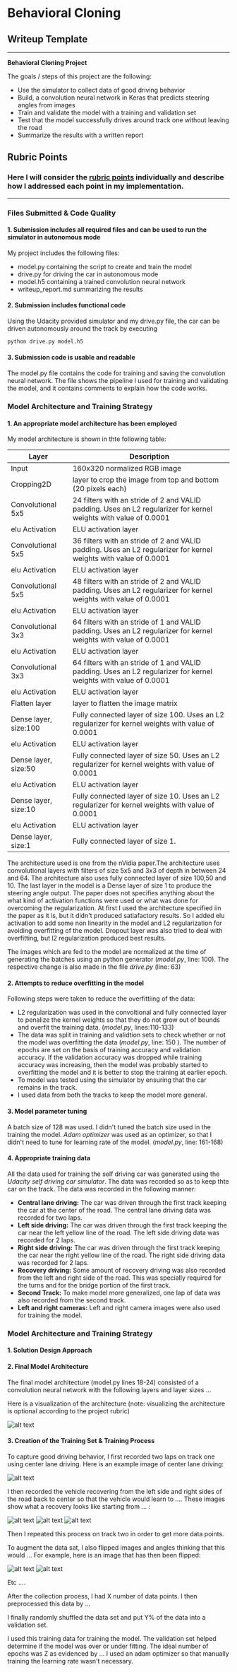 # **Behavioral Cloning** 

## Writeup Template

---

**Behavioral Cloning Project**

The goals / steps of this project are the following:
* Use the simulator to collect data of good driving behavior
* Build, a convolution neural network in Keras that predicts steering angles from images
* Train and validate the model with a training and validation set
* Test that the model successfully drives around track one without leaving the road
* Summarize the results with a written report


[//]: # (Image References)

[image1]: ./examples/placeholder.png "Model Visualization"
[image2]: ./examples/placeholder.png "Grayscaling"
[image3]: ./examples/placeholder_small.png "Recovery Image"
[image4]: ./examples/placeholder_small.png "Recovery Image"
[image5]: ./examples/placeholder_small.png "Recovery Image"
[image6]: ./examples/placeholder_small.png "Normal Image"
[image7]: ./examples/placeholder_small.png "Flipped Image"

## Rubric Points
### Here I will consider the [rubric points](https://review.udacity.com/#!/rubrics/432/view) individually and describe how I addressed each point in my implementation.  

---
### Files Submitted & Code Quality

#### 1. Submission includes all required files and can be used to run the simulator in autonomous mode

My project includes the following files:
* model.py containing the script to create and train the model
* drive.py for driving the car in autonomous mode
* model.h5 containing a trained convolution neural network 
* writeup_report.md summarizing the results

#### 2. Submission includes functional code
Using the Udacity provided simulator and my drive.py file, the car can be driven autonomously around the track by executing 
```sh
python drive.py model.h5
```

#### 3. Submission code is usable and readable

The model.py file contains the code for training and saving the convolution neural network. The file shows the pipeline I used for training and validating the model, and it contains comments to explain how the code works.

### Model Architecture and Training Strategy

#### 1. An appropriate model architecture has been employed

My model architecture is shown in thte following table:

Layer                |        Description
-------------------- | --------------------
Input                | 160x320 normalized RGB image
Cropping2D           | layer to crop the image from top and bottom (20 pixels each)
Convolutional 5x5    | 24 filters with an stride of 2 and VALID padding. Uses an L2 regularizer for kernel weights with value of 0.0001
elu Activation       | ELU activation layer
Convolutional 5x5    | 36 filters with an stride of 2 and VALID padding. Uses an L2 regularizer for kernel weights with value of 0.0001
elu Activation       | ELU activation layer
Convolutional 5x5    | 48 filters with an stride of 2 and VALID padding. Uses an L2 regularizer for kernel weights with value of 0.0001
elu Activation       | ELU activation layer
Convolutional 3x3    | 64 filters with an stride of 1 and VALID padding. Uses an L2 regularizer for kernel weights with value of 0.0001
elu Activation       | ELU activation layer
Convolutional 3x3    | 64 filters with an stride of 1 and VALID padding. Uses an L2 regularizer for kernel weights with value of 0.0001
elu Activation       | ELU activation layer
Flatten layer        | layer to flatten the image matrix
Dense layer, size:100| Fully connected layer of size 100. Uses an L2 regularizer for kernel weights with value of 0.0001
elu Activation       | ELU activation layer
Dense layer, size:50 | Fully connected layer of size 50. Uses an L2 regularizer for kernel weights with value of 0.0001
elu Activation       | ELU activation layer
Dense layer, size:10 | Fully connected layer of size 10. Uses an L2 regularizer for kernel weights with value of 0.0001
elu Activation       | ELU activation layer
Dense layer, size:1  | Fully connected layer of size 1.

The architecture used is one from the nVidia paper.The architecture uses convolutional layers with filters of size 5x5 and 3x3 of depth in between 24 and 64. The architecture also uses fully connected layer of size 100,50 and 10. The last layer in the model is a Dense layer of size 1 to produce the steering angle output. The paper does not specifies anything about the what kind of activation functions were used or what was done for overcoming the regularization. At first I used the architecture specified iin the paper as it is, but it didn't produced satiafactory results. So I added elu activation to add some non linearity in the model and L2 regularization for avoiding overfitting of the model. Dropout layer was also tried to deal with overfitting, but l2 regularization produced best results.

The images which are fed to the model are normalized at the time of generating the batches using an python generator (*model.py*, line: 100). The respective change is also made in the file *drive.py* (line: 63)

#### 2. Attempts to reduce overfitting in the model

Following steps were taken to reduce the overfittiing of the data:
* L2 regularization was used in the convoltional and fully connected layer to penalize the kernel weights so that they do not grow out of bounds and overfit the training data. (*model.py*, lines:110-133)
* The data was split in training and validtion sets to check whether or not the model was overfitting the data (*model.py*, line: 150 ). The number of epochs are set on the basis of training accuracy and validation accuracy. If the validation accuracy was dropped while training accuracy was increasing, then the model was probably started to overfitting the model and it is better to stop the training at earlier epoch.
* To model was tested using the simulator by ensuring that the car remains in the track.
* I used data from both the tracks to keep the model more general.

#### 3. Model parameter tuning

A batch size of 128 was used. I didn't tuned the batch size used in the training the model. *Adam optimizer* was used as an optimizer, so that I didn't need to tune for learning rate of the model. (*model.py*, line: 161-168) 

#### 4. Appropriate training data

All the data used for training the self driving car was generated using the *Udacity self driving car simulator*. The data was recorded so as to keep thte car on the track. The data was recorded in the following manner:

* **Central lane driving:** The car was driven through the first track keeping the car at the center of the road. The central lane driving data was recorded for two laps.
* **Left side driving:** The car was driven through the first track keeping the car near the left yellow line of the road. The left side driving data was recorded for 2 laps.
* **Right side driving:** The car was driven through the first track keeping the car near the right yellow line of the road. The right side driving data was recorded for 2 laps.
* **Recovery driving:** Some amount of recovery driving was also recorded from the left and right side of the road. This was specially required for the turns and for the bridge portion of the first track.
* **Second Track:** To make model more generalized, one lap of data was also recorded from the second track.
* **Left and right cameras:**  Left and right camera images were also used for training the model.

### Model Architecture and Training Strategy

#### 1. Solution Design Approach


#### 2. Final Model Architecture

The final model architecture (model.py lines 18-24) consisted of a convolution neural network with the following layers and layer sizes ...

Here is a visualization of the architecture (note: visualizing the architecture is optional according to the project rubric)

![alt text][image1]

#### 3. Creation of the Training Set & Training Process

To capture good driving behavior, I first recorded two laps on track one using center lane driving. Here is an example image of center lane driving:

![alt text][image2]

I then recorded the vehicle recovering from the left side and right sides of the road back to center so that the vehicle would learn to .... These images show what a recovery looks like starting from ... :

![alt text][image3]
![alt text][image4]
![alt text][image5]

Then I repeated this process on track two in order to get more data points.

To augment the data sat, I also flipped images and angles thinking that this would ... For example, here is an image that has then been flipped:

![alt text][image6]
![alt text][image7]

Etc ....

After the collection process, I had X number of data points. I then preprocessed this data by ...


I finally randomly shuffled the data set and put Y% of the data into a validation set. 

I used this training data for training the model. The validation set helped determine if the model was over or under fitting. The ideal number of epochs was Z as evidenced by ... I used an adam optimizer so that manually training the learning rate wasn't necessary.
